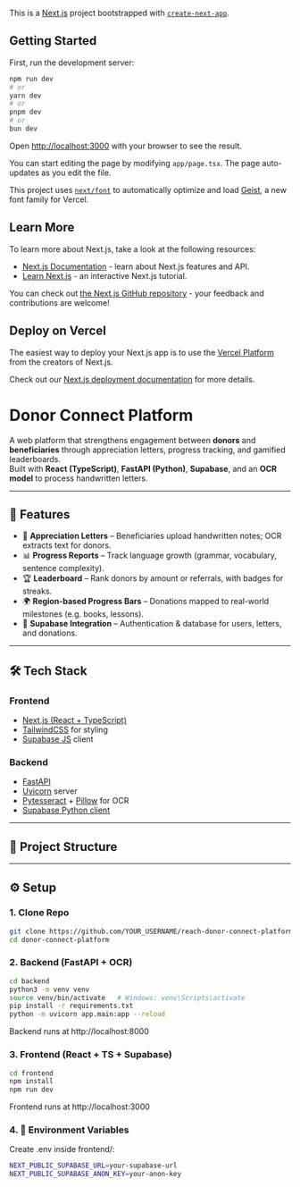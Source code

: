 This is a [Next.js](https://nextjs.org) project bootstrapped with [`create-next-app`](https://nextjs.org/docs/app/api-reference/cli/create-next-app).

## Getting Started

First, run the development server:

```bash
npm run dev
# or
yarn dev
# or
pnpm dev
# or
bun dev
```

Open [http://localhost:3000](http://localhost:3000) with your browser to see the result.

You can start editing the page by modifying `app/page.tsx`. The page auto-updates as you edit the file.

This project uses [`next/font`](https://nextjs.org/docs/app/building-your-application/optimizing/fonts) to automatically optimize and load [Geist](https://vercel.com/font), a new font family for Vercel.

## Learn More

To learn more about Next.js, take a look at the following resources:

- [Next.js Documentation](https://nextjs.org/docs) - learn about Next.js features and API.
- [Learn Next.js](https://nextjs.org/learn) - an interactive Next.js tutorial.

You can check out [the Next.js GitHub repository](https://github.com/vercel/next.js) - your feedback and contributions are welcome!

## Deploy on Vercel

The easiest way to deploy your Next.js app is to use the [Vercel Platform](https://vercel.com/new?utm_medium=default-template&filter=next.js&utm_source=create-next-app&utm_campaign=create-next-app-readme) from the creators of Next.js.

Check out our [Next.js deployment documentation](https://nextjs.org/docs/app/building-your-application/deploying) for more details.

# Donor Connect Platform

A web platform that strengthens engagement between **donors** and **beneficiaries** through appreciation letters, progress tracking, and gamified leaderboards.  
Built with **React (TypeScript)**, **FastAPI (Python)**, **Supabase**, and an **OCR model** to process handwritten letters.  

---

## 🚀 Features
- 📜 **Appreciation Letters** – Beneficiaries upload handwritten notes; OCR extracts text for donors.  
- 📊 **Progress Reports** – Track language growth (grammar, vocabulary, sentence complexity).  
- 🏆 **Leaderboard** – Rank donors by amount or referrals, with badges for streaks.  
- 🌍 **Region-based Progress Bars** – Donations mapped to real-world milestones (e.g. books, lessons).  
- 🔐 **Supabase Integration** – Authentication & database for users, letters, and donations.  

---

## 🛠 Tech Stack
### Frontend
- [Next.js (React + TypeScript)](https://nextjs.org/)  
- [TailwindCSS](https://tailwindcss.com/) for styling  
- [Supabase JS](https://supabase.com/docs/reference/javascript) client  

### Backend
- [FastAPI](https://fastapi.tiangolo.com/)  
- [Uvicorn](https://www.uvicorn.org/) server  
- [Pytesseract](https://pypi.org/project/pytesseract/) + [Pillow](https://pillow.readthedocs.io/) for OCR  
- [Supabase Python client](https://supabase.com/docs/reference/python)  

---

## 📂 Project Structure

---
## ⚙️ Setup

### 1. Clone Repo
```bash
git clone https://github.com/YOUR_USERNAME/reach-donor-connect-platform.git
cd donor-connect-platform
```

### 2. Backend (FastAPI + OCR)
```bash
cd backend
python3 -m venv venv
source venv/bin/activate   # Windows: venv\Scripts\activate
pip install -r requirements.txt
python -m uvicorn app.main:app --reload
```
Backend runs at http://localhost:8000

### 3. Frontend (React + TS + Supabase)
```bash
cd frontend
npm install
npm run dev
```
Frontend runs at http://localhost:3000

### 4. 🔑 Environment Variables

Create .env inside frontend/:
```bash
NEXT_PUBLIC_SUPABASE_URL=your-supabase-url
NEXT_PUBLIC_SUPABASE_ANON_KEY=your-anon-key
```
